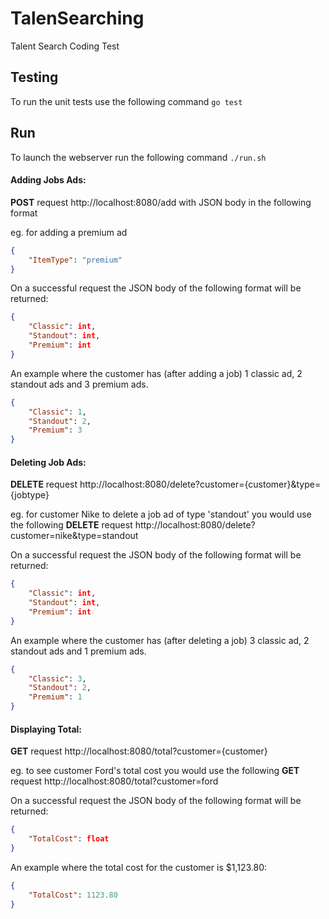 # TalenSearching
Talent Search Coding Test

## Testing
To run the unit tests use the following command `go test` 

## Run
To launch the webserver run the following command `./run.sh`

#### Adding Jobs Ads:
**POST** request http://localhost:8080/add 
with JSON body in the following format 

eg. for adding a premium ad
```json
{
	"ItemType": "premium"
}
```

On a successful request the JSON body of the following format will be returned:
```json
{
    "Classic": int,
    "Standout": int,
    "Premium": int
}
```
An example where the customer has (after adding a job) 1 classic ad, 2 standout ads and 3 premium ads. 
```json
{
    "Classic": 1,
    "Standout": 2,
    "Premium": 3
}
```
#### Deleting Job Ads:
**DELETE** request http://localhost:8080/delete?customer={customer}&type={jobtype}

eg. for customer Nike to delete a job ad of type 'standout' you would use the following **DELETE** request http://localhost:8080/delete?customer=nike&type=standout

On a successful request the JSON body of the following format will be returned:
```json
{
    "Classic": int,
    "Standout": int,
    "Premium": int
}
```
An example where the customer has (after deleting a job) 3 classic ad, 2 standout ads and 1 premium ads. 
```json
{
    "Classic": 3,
    "Standout": 2,
    "Premium": 1
}
```

#### Displaying Total:
**GET** request http://localhost:8080/total?customer={customer}

eg. to see customer Ford's total cost you would use the following **GET** request http://localhost:8080/total?customer=ford 

On a successful request the JSON body of the following format will be returned:
```json
{
    "TotalCost": float
}
```
An example where the total cost for the customer is $1,123.80:
```json
{
    "TotalCost": 1123.80
}
```
